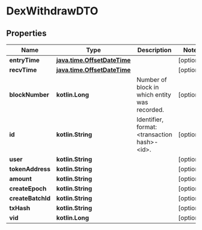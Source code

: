 
# DexWithdrawDTO

## Properties
Name | Type | Description | Notes
------------ | ------------- | ------------- | -------------
**entryTime** | [**java.time.OffsetDateTime**](java.time.OffsetDateTime.md) |  |  [optional]
**recvTime** | [**java.time.OffsetDateTime**](java.time.OffsetDateTime.md) |  |  [optional]
**blockNumber** | **kotlin.Long** | Number of block in which entity was recorded. |  [optional]
**id** | **kotlin.String** | Identifier, format: &lt;transaction hash&gt;-&lt;id&gt;. |  [optional]
**user** | **kotlin.String** |  |  [optional]
**tokenAddress** | **kotlin.String** |  |  [optional]
**amount** | **kotlin.String** |  |  [optional]
**createEpoch** | **kotlin.String** |  |  [optional]
**createBatchId** | **kotlin.String** |  |  [optional]
**txHash** | **kotlin.String** |  |  [optional]
**vid** | **kotlin.Long** |  |  [optional]



